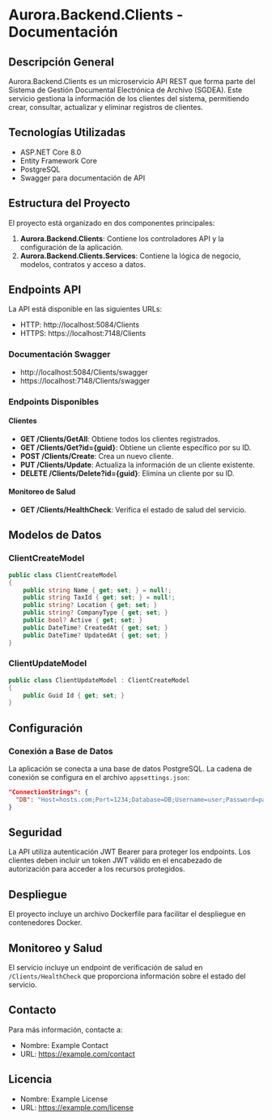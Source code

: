 # Aurora.Backend.Clients - Documentación

## Descripción General
Aurora.Backend.Clients es un microservicio API REST que forma parte del Sistema de Gestión Documental Electrónica de Archivo (SGDEA). Este servicio gestiona la información de los clientes del sistema, permitiendo crear, consultar, actualizar y eliminar registros de clientes.

## Tecnologías Utilizadas
- ASP.NET Core 8.0
- Entity Framework Core
- PostgreSQL
- Swagger para documentación de API

## Estructura del Proyecto
El proyecto está organizado en dos componentes principales:

1. **Aurora.Backend.Clients**: Contiene los controladores API y la configuración de la aplicación.
2. **Aurora.Backend.Clients.Services**: Contiene la lógica de negocio, modelos, contratos y acceso a datos.

## Endpoints API

La API está disponible en las siguientes URLs:
- HTTP: http://localhost:5084/Clients
- HTTPS: https://localhost:7148/Clients

### Documentación Swagger
- http://localhost:5084/Clients/swagger
- https://localhost:7148/Clients/swagger

### Endpoints Disponibles

#### Clientes
- **GET /Clients/GetAll**: Obtiene todos los clientes registrados.
- **GET /Clients/Get?id={guid}**: Obtiene un cliente específico por su ID.
- **POST /Clients/Create**: Crea un nuevo cliente.
- **PUT /Clients/Update**: Actualiza la información de un cliente existente.
- **DELETE /Clients/Delete?id={guid}**: Elimina un cliente por su ID.

#### Monitoreo de Salud
- **GET /Clients/HealthCheck**: Verifica el estado de salud del servicio.

## Modelos de Datos

### ClientCreateModel
```csharp
public class ClientCreateModel
{
    public string Name { get; set; } = null!;
    public string TaxId { get; set; } = null!;
    public string? Location { get; set; }
    public string? CompanyType { get; set; }
    public bool? Active { get; set; }
    public DateTime? CreatedAt { get; set; }
    public DateTime? UpdatedAt { get; set; }
}
```

### ClientUpdateModel
```csharp
public class ClientUpdateModel : ClientCreateModel
{
    public Guid Id { get; set; }
}
```

## Configuración

### Conexión a Base de Datos
La aplicación se conecta a una base de datos PostgreSQL. La cadena de conexión se configura en el archivo `appsettings.json`:

```json
"ConnectionStrings": {
  "DB": "Host=hosts.com;Port=1234;Database=DB;Username=user;Password=passwrod*"
}
```

## Seguridad
La API utiliza autenticación JWT Bearer para proteger los endpoints. Los clientes deben incluir un token JWT válido en el encabezado de autorización para acceder a los recursos protegidos.

## Despliegue
El proyecto incluye un archivo Dockerfile para facilitar el despliegue en contenedores Docker.

## Monitoreo y Salud
El servicio incluye un endpoint de verificación de salud en `/Clients/HealthCheck` que proporciona información sobre el estado del servicio.

## Contacto
Para más información, contacte a:
- Nombre: Example Contact
- URL: https://example.com/contact

## Licencia
- Nombre: Example License
- URL: https://example.com/license
